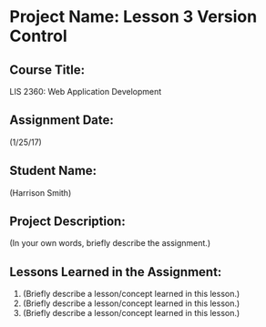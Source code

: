 # Project Name:  Lesson 3 Version Control

## Course Title:
LIS 2360:  Web Application Development

## Assignment Date:  
(1/25/17)

## Student Name:  
(Harrison Smith)

## Project Description:
(In your own words, briefly describe the assignment.)

## Lessons Learned in the Assignment:
1. (Briefly describe a lesson/concept learned in this lesson.)
2. (Briefly describe a lesson/concept learned in this lesson.)
3. (Briefly describe a lesson/concept learned in this lesson.)
